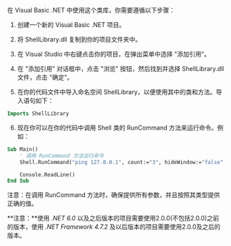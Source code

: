在 Visual Basic .NET 中使用这个类库，你需要遵循以下步骤：

1. 创建一个新的 Visual Basic .NET 项目。

2. 将 ShellLibrary.dll 复制到你的项目文件夹中。

3. 在 Visual Studio 中右键点击你的项目，在弹出菜单中选择 "添加引用"。

4. 在 "添加引用" 对话框中，点击 "浏览" 按钮，然后找到并选择 ShellLibrary.dll 文件，点击 "确定"。

5. 在你的代码文件中导入命名空间 ShellLibrary，以便使用其中的类和方法。导入语句如下：
```vb
Imports ShellLibrary
```

6. 现在你可以在你的代码中调用 Shell 类的 RunCommand 方法来运行命令。例如：
```vb
Sub Main()
    ' 调用 RunCommand 方法运行命令
    Shell.RunCommand("ping 127.0.0.1", count:="3", hideWindow:="false", async:=False, useDataflow:=False, showProgress:=False)

    Console.ReadLine()
End Sub
```

注意：在调用 RunCommand 方法时，确保提供所有参数，并且按照其类型提供正确的值。

**注意：**使用 *.NET 6.0* 以及之后版本的项目需要使用2.0.0(不包括2.0.0)之前的版本，使用 *.NET Framework 4.7.2* 及以后版本的项目需要使用2.0.0及之后的版本。
